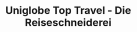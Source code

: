 ---
title: "Uniglobe Top Travel - Die Reiseschneiderei"
url: /herrenberg/uniglobe-top-travel-die-reiseschneiderei/
shop: Reisebüro
---